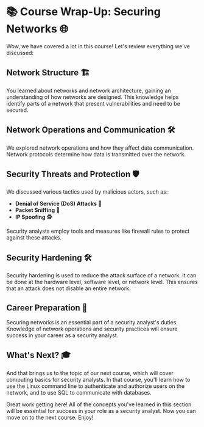 # 📚 Course Wrap-Up: Securing Networks 🌐

Wow, we have covered a lot in this course! Let's review everything we've discussed:

## Network Structure 🏗️
You learned about networks and network architecture, gaining an understanding of how networks are designed. This knowledge helps identify parts of a network that present vulnerabilities and need to be secured.

## Network Operations and Communication 🛠️
We explored network operations and how they affect data communication. Network protocols determine how data is transmitted over the network.

## Security Threats and Protection 🛡️
We discussed various tactics used by malicious actors, such as:
- **Denial of Service (DoS) Attacks** 🚫
- **Packet Sniffing** 📡
- **IP Spoofing** 🕵️

Security analysts employ tools and measures like firewall rules to protect against these attacks.

## Security Hardening 🛠️
Security hardening is used to reduce the attack surface of a network. It can be done at the hardware level, software level, or network level. This ensures that an attack does not disable an entire network.

## Career Preparation 🚀
Securing networks is an essential part of a security analyst's duties. Knowledge of network operations and security practices will ensure success in your career as a security analyst.

## What's Next? 🎓
And that brings us to the topic of our next course, which will cover computing basics for security analysts. In that course, you'll learn how to use the Linux command line to authenticate and authorize users on the network, and to use SQL to communicate with databases.

Great work getting here! All of the concepts you've learned in this section will be essential for success in your role as a security analyst. Now you can move on to the next course. Enjoy!

